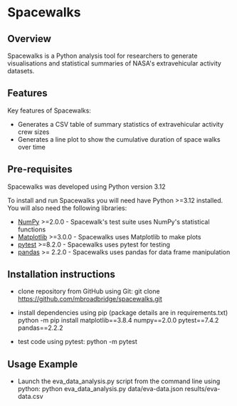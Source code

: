 # Spacewalks

## Overview
Spacewalks is a Python analysis tool for researchers to generate visualisations
and statistical summaries of NASA's extravehicular activity datasets.

## Features
Key features of Spacewalks:

- Generates a CSV table of summary statistics of extravehicular activity crew sizes
- Generates a line plot to show the cumulative duration of space walks over time

## Pre-requisites

Spacewalks was developed using Python version 3.12

To install and run Spacewalks you will need have Python >=3.12
installed. You will also need the following libraries:

- [NumPy](https://www.numpy.org/) >=2.0.0 - Spacewalk's test suite uses NumPy's statistical functions
- [Matplotlib](https://matplotlib.org/stable/index.html) >=3.0.0  - Spacewalks uses Matplotlib to make plots
- [pytest](https://docs.pytest.org/en/8.2.x/#) >=8.2.0  - Spacewalks uses pytest for testing
- [pandas](https://pandas.pydata.org/) >= 2.2.0 - Spacewalks uses pandas for data frame manipulation 

## Installation instructions

- clone repository from GitHub using Git:
git clone https://github.com/mbroadbridge/spacewalks.git

- install dependencies using pip (package details are in requirements.txt)
python -m pip install  matplotlib==3.8.4 numpy==2.0.0 pytest==7.4.2 pandas==2.2.2

- test code using pytest:
python -m pytest

## Usage Example

- Launch the eva_data_analysis.py script from the command line using python:
python eva_data_analysis.py data/eva-data.json results/eva-data.csv